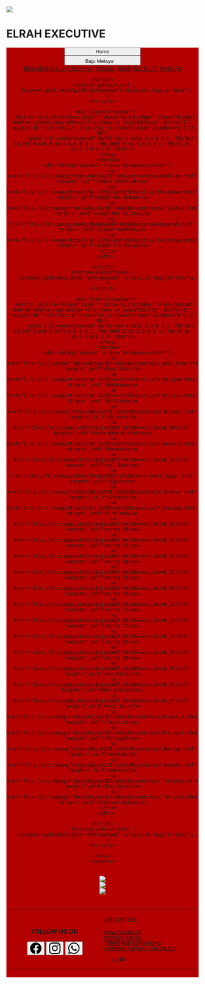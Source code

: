 <!DOCTYPE html> 
<html>
  <head>
    <meta name="viewport" content="width=device-width, initial-scale=1.0">
    <title>Elrah Exclusive</title>
    <link rel="Elrah Exclusive icon" href="https://encrypted-tbn0.gstatic.com/images?q=tbn:ANd9GcQMunhjCUGhhyFiAjmVXXswcXKrqPSDiTsaSGe3lQ1ckKKgflmf6iJNtqPkQTPz-QUo2do&usqp=CAU%22%3E">
    <link href="Stylesheets.css" rel="stylesheet">    	
  </style>
	<div class="container">
      <div class="img">
        <img src="ELRAH_LOGO.jpg">
      </div>
      <div class="text">
	  <link rel="stylesheet" href="https://fonts.googleapis.com/css?family=Audiowide|Sofia|Trirong">
        <h1>ELRAH EXECUTIVE</h1>
      </div>
    </div>
  </head>
  <body>
    <center>
    <div style="background-color:#b30000;">
    <button style="width:200px" class="button button1"><a href="Home.html"  target="_self" style="text-decoration: none;">Home</a></button>
	  <div class="dropdown">
      <button onclick="myFunction()" style="width:200px" class="dropbtn button">Baju Melayu <svg xmlns="http://www.w3.org/2000/svg"  width="13" height="16" fill="white" class="bi bi-chevron-down" viewBox="0 0 16 16">
          <path fill-rule="evenodd" d="M1.646 4.646a.5.5 0 0 1 .708 0L8 10.293l5.646-5.647a.5.5 0 0 1 .708.708l-6 6a.5.5 0 0 1-.708 0l-6-6a.5.5 0 0 1 0-.708z"/>
        </svg>
		</button>
        <div id="myDropdown" class="dropdown-content">
          <a href="file:///C:/xampp/htdocs/Baju%20Elrah%20Executive/Baju_Melayu_Lux.html" target="_self">Baju Melayu Lux</a>
		  <a href="file:///C:/xampp/htdocs/Baju%20Elrah%20Executive/Gentleman.html" target="_self">Gentleman</a>
		  <a href="file:///C:/xampp/htdocs/Baju%20Elrah%20Executive/Imperial.html" target="_self">Imperial</a>
		  <a href="file:///C:/xampp/htdocs/Baju%20Elrah%20Executive/Noble.html" target="_self">Noble</a>
          <a href="file:///C:/xampp/htdocs/Baju%20Elrah%20Executive/Noble_2.0.html" target="_self">Noble 2.0</a>
		  <a href="file:///C:/xampp/htdocs/Baju%20Elrah%20Executive/Regal_Fit.html" target="_self">Regal Fit</a>
        </div>
	  </div>
	
	<script>
     function myFunction() {
       document.getElementById("myDropdown").classList.toggle("show");
        }
	</script>
	
	  <div class="dropdown">
      <button onclick="myFunction2()" style="width:200px" class="dropbtn button">Jubah <svg xmlns="http://www.w3.org/2000/svg"  width="13" height="16" fill="white" class="bi bi-chevron-down" viewBox="0 0 16 16">
          <path fill-rule="evenodd" d="M1.646 4.646a.5.5 0 0 1 .708 0L8 10.293l5.646-5.647a.5.5 0 0 1 .708.708l-6 6a.5.5 0 0 1-.708 0l-6-6a.5.5 0 0 1 0-.708z"/>
        </svg>
		</button>
        <div id="myDropdown2" class="dropdown-content">
          <a href="file:///C:/xampp/htdocs/Baju%20Elrah%20Executive/Abdullah.html" target="_self">Jubah Abdullah</a>
		  <a href="file:///C:/xampp/htdocs/Baju%20Elrah%20Executive/Abu_Bakar.html" target="_self">Jubah Abu Bakar</a>
		  <a href="file:///C:/xampp/htdocs/Baju%20Elrah%20Executive/Mat_Salleh.html" target="_self">Jubah Mat Salleh</a>
		  <a href="file:///C:/xampp/htdocs/Baju%20Elrah%20Executive/Raudhah.html" target="_self">Jubah Raudhah</a>
          <a href="file:///C:/xampp/htdocs/Baju%20Elrah%20Executive/Tun_Perak.html" target="_self">Jubah Tun Perak</a>
        </div>
	  </div>
	
	<script>
     function myFunction2() {
       document.getElementById("myDropdown2").classList.toggle("show");
        }
	</script>
	
      <div class="dropdown">
      <button onclick="myFunction3()" style="width:200px" class="dropbtn button">Kurta <svg xmlns="http://www.w3.org/2000/svg"  width="13" height="16" fill="white" class="bi bi-chevron-down" viewBox="0 0 16 16">
          <path fill-rule="evenodd" d="M1.646 4.646a.5.5 0 0 1 .708 0L8 10.293l5.646-5.647a.5.5 0 0 1 .708.708l-6 6a.5.5 0 0 1-.708 0l-6-6a.5.5 0 0 1 0-.708z"/>
        </svg>
		</button>
        <div id="myDropdown3" class="dropdown-content">
          	<a href="file:///C:/xampp/htdocs/Baju%20Elrah%20Executive/K_Amir_Khan.html" target="_self">Amir Khan</a>
	        <a href="file:///C:/xampp/htdocs/Baju%20Elrah%20Executive/K_Belgium.html" target="_self">Belgium</a>
	        <a href="file:///C:/xampp/htdocs/Baju%20Elrah%20Executive/K_British.html" target="_self">British</a>
	        <a href="file:///C:/xampp/htdocs/Baju%20Elrah%20Executive/K_Brunei.html" target="_self">Brunei</a>
	        <a href="file:///C:/xampp/htdocs/Baju%20Elrah%20Executive/K_DM.html" target="_self">Dato Maharajalela</a>
	        <a href="file:///C:/xampp/htdocs/Baju%20Elrah%20Executive/K_Denmark.html" target="_self">Denmark</a>
	        <a href="file:///C:/xampp/htdocs/Baju%20Elrah%20Executive/K_DS.html" target="_self">Dol Said</a>
            <a href="file:///C:/xampp/htdocs/Baju%20Elrah%20Executive/K_Egypt.html" target="_self">Egypt</a>
	        <a href="file:///C:/xampp/htdocs/Baju%20Elrah%20Executive/K_Greece.html" target="_self">Greece</a>
	        <a href="file:///C:/xampp/htdocs/Baju%20Elrah%20Executive/K_Ireland.html" target="_self">Ireland</a>
	        <a href="file:///C:/xampp/htdocs/Baju%20Elrah%20Executive/K_20.html" target="_self">Kurta 20</a>
	        <a href="file:///C:/xampp/htdocs/Baju%20Elrah%20Executive/K_42.html" target="_self">Kurta 42</a>
	        <a href="file:///C:/xampp/htdocs/Baju%20Elrah%20Executive/K_46.html" target="_self">Kurta 46</a>
	        <a href="file:///C:/xampp/htdocs/Baju%20Elrah%20Executive/K_55.html" target="_self">Kurta 55</a>
	        <a href="file:///C:/xampp/htdocs/Baju%20Elrah%20Executive/K_69.html" target="_self">Kurta 69</a>
	        <a href="file:///C:/xampp/htdocs/Baju%20Elrah%20Executive/K_73.html" target="_self">Kurta 73</a>
	        <a href="file:///C:/xampp/htdocs/Baju%20Elrah%20Executive/K_77.html" target="_self">Kurta 77</a>
	        <a href="file:///C:/xampp/htdocs/Baju%20Elrah%20Executive/K_93.html" target="_self">Kurta 93</a>
	        <a href="file:///C:/xampp/htdocs/Baju%20Elrah%20Executive/K_99.html" target="_self">Kurta 99</a>
	        <a href="file:///C:/xampp/htdocs/Baju%20Elrah%20Executive/K_MK.html" target="_self">Mat Kilau</a>
	        <a href="file:///C:/xampp/htdocs/Baju%20Elrah%20Executive/K_NZ.html" target="_self">New Zealand</a>
	        <a href="file:///C:/xampp/htdocs/Baju%20Elrah%20Executive/K_NT.html" target="_self">Nong Taib</a>
	        <a href="file:///C:/xampp/htdocs/Baju%20Elrah%20Executive/K_Perancis.html" target="_self">Perancis</a>
	        <a href="file:///C:/xampp/htdocs/Baju%20Elrah%20Executive/K_Portugal.html" target="_self">Portugal</a>
	        <a href="file:///C:/xampp/htdocs/Baju%20Elrah%20Executive/K_Rentap.html" target="_self">Rentap</a>
	        <a href="file:///C:/xampp/htdocs/Baju%20Elrah%20Executive/K_Sweden.html" target="_self">Sweden</a>
	        <a href="file:///C:/xampp/htdocs/Baju%20Elrah%20Executive/K_Tok%20Gajah.html" target="_self">Tok Gajah</a>
	        <a href="file:///C:/xampp/htdocs/Baju%20Elrah%20Executive/K_Yamtuan%20Antah.html" target="_self">Yamtuan Antah</a>
        </div>
	  </div>
	
	<script>
     function myFunction3() {
       document.getElementById("myDropdown3").classList.toggle("show");
        }
	</script>
	
    </div>
	</center>
	
   <br>
   <center>
     <img src="welcome.png" style="max-width:66.7%;" height="auto"><br>
	 <img src="decor.png" style="max-width:66.7%;"  height="auto"><br>
	 <img src="cover.png" style="max-width:100%;" height="auto"><br>
   </center>
   <br>
   
  <div style="background-color:#b30000;padding:5px;">
  <table> 
    <tr>
	  <td width="1048px">
	  <center>
       <p><b>FOLLOW US ON</b></p>
       <button class="button2 button1">
         <a href="https://www.facebook.com/elrahahexclusiveofficial" target="_blank"><svg xmlns="http://www.w3.org/2000/svg" width="30" height="30" fill="black" class="bi bi-facebook" viewBox="0 0 16 16">
           <path d="M16 8.049c0-4.446-3.582-8.05-8-8.05C3.58 0-.002 3.603-.002 8.05c0 4.017 2.926 7.347 6.75 7.951v-5.625h-2.03V8.05H6.75V6.275c0-2.017 1.195-3.131 3.022-3.131.876 0 1.791.157 1.791.157v1.98h-1.009c-.993 0-1.303.621-1.303 1.258v1.51h2.218l-.354 2.326H9.25V16c3.824-.604 6.75-3.934 6.75-7.951z"/>
         </svg></a>
       </button>
       <button class="button2 button1">
         <a href="https://www.instagram.com/elrah.exclusive.my/" target="_blank"><svg xmlns="http://www.w3.org/2000/svg" width="30" height="30" fill="black" class="bi bi-instagram" viewBox="0 0 16 16">
           <path d="M8 0C5.829 0 5.556.01 4.703.048 3.85.088 3.269.222 2.76.42a3.917 3.917 0 0 0-1.417.923A3.927 3.927 0 0 0 .42 2.76C.222 3.268.087 3.85.048 4.7.01 5.555 0 5.827 0 8.001c0 2.172.01 2.444.048 3.297.04.852.174 1.433.372 1.942.205.526.478.972.923 1.417.444.445.89.719 1.416.923.51.198 1.09.333 1.942.372C5.555 15.99 5.827 16 8 16s2.444-.01 3.298-.048c.851-.04 1.434-.174 1.943-.372a3.916 3.916 0 0 0 1.416-.923c.445-.445.718-.891.923-1.417.197-.509.332-1.09.372-1.942C15.99 10.445 16 10.173 16 8s-.01-2.445-.048-3.299c-.04-.851-.175-1.433-.372-1.941a3.926 3.926 0 0 0-.923-1.417A3.911 3.911 0 0 0 13.24.42c-.51-.198-1.092-.333-1.943-.372C10.443.01 10.172 0 7.998 0h.003zm-.717 1.442h.718c2.136 0 2.389.007 3.232.046.78.035 1.204.166 1.486.275.373.145.64.319.92.599.28.28.453.546.598.92.11.281.24.705.275 1.485.039.843.047 1.096.047 3.231s-.008 2.389-.047 3.232c-.035.78-.166 1.203-.275 1.485a2.47 2.47 0 0 1-.599.919c-.28.28-.546.453-.92.598-.28.11-.704.24-1.485.276-.843.038-1.096.047-3.232.047s-2.39-.009-3.233-.047c-.78-.036-1.203-.166-1.485-.276a2.478 2.478 0 0 1-.92-.598 2.48 2.48 0 0 1-.6-.92c-.109-.281-.24-.705-.275-1.485-.038-.843-.046-1.096-.046-3.233 0-2.136.008-2.388.046-3.231.036-.78.166-1.204.276-1.486.145-.373.319-.64.599-.92.28-.28.546-.453.92-.598.282-.11.705-.24 1.485-.276.738-.034 1.024-.044 2.515-.045v.002zm4.988 1.328a.96.96 0 1 0 0 1.92.96.96 0 0 0 0-1.92zm-4.27 1.122a4.109 4.109 0 1 0 0 8.217 4.109 4.109 0 0 0 0-8.217zm0 1.441a2.667 2.667 0 1 1 0 5.334 2.667 2.667 0 0 1 0-5.334z"/>
         </svg></a>
       </button>
       <button class="button2 button1">
	     <a href="https://api.whatsapp.com/send?phone=601110514029/" target="_blank"><svg xmlns="http://www.w3.org/2000/svg" width="30" height="30" fill="black" class="bi bi-whatsapp" viewBox="0 0 16 16" "button1:black;">
           <path d="M13.601 2.326A7.854 7.854 0 0 0 7.994 0C3.627 0 .068 3.558.064 7.926c0 1.399.366 2.76 1.057 3.965L0 16l4.204-1.102a7.933 7.933 0 0 0 3.79.965h.004c4.368 0 7.926-3.558 7.93-7.93A7.898 7.898 0 0 0 13.6 2.326zM7.994 14.521a6.573 6.573 0 0 1-3.356-.92l-.24-.144-2.494.654.666-2.433-.156-.251a6.56 6.56 0 0 1-1.007-3.505c0-3.626 2.957-6.584 6.591-6.584a6.56 6.56 0 0 1 4.66 1.931 6.557 6.557 0 0 1 1.928 4.66c-.004 3.639-2.961 6.592-6.592 6.592zm3.615-4.934c-.197-.099-1.17-.578-1.353-.646-.182-.065-.315-.099-.445.099-.133.197-.513.646-.627.775-.114.133-.232.148-.43.05-.197-.1-.836-.308-1.592-.985-.59-.525-.985-1.175-1.103-1.372-.114-.198-.011-.304.088-.403.087-.088.197-.232.296-.346.1-.114.133-.198.198-.33.065-.134.034-.248-.015-.347-.05-.099-.445-1.076-.612-1.47-.16-.389-.323-.335-.445-.34-.114-.007-.247-.007-.38-.007a.729.729 0 0 0-.529.247c-.182.198-.691.677-.691 1.654 0 .977.71 1.916.81 2.049.098.133 1.394 2.132 3.383 2.992.47.205.84.326 1.129.418.475.152.904.129 1.246.08.38-.058 1.171-.48 1.338-.943.164-.464.164-.86.114-.943-.049-.084-.182-.133-.38-.232z"/>
         </svg></a>
       </button>
	  </center>
      </td>
      <td width="1050px">	  
       <p>ABOUT US</p>
         <div style="font-family: Audiowide, sans-serif;">
		 <a style="font-size:12px;" "font-family: Audiowide, sans-serif;" "line-height:2.0" href="default.asp" target="_self">HOW TO ORDER</a><br>
         <a style="font-size:12px;" "font-family: Audiowide, sans-serif;" "line-height:2.0" href="default.asp" target="_self">PRIVACY POLICY</a><br>
         <a style="font-size:12px;" "font-family: Audiowide, sans-serif;" "line-height:2.0" href="default.asp" target="_self">TERMS AND CONDITIONS </a><br>
         <a style="font-size:12px;" "font-family: Audiowide, sans-serif;" "line-height:2.0" href="default.asp" target="_self">SHIPPING AND RETURN POLICY</a><br>
	  
	  </td>
	  
  </table>
  </body>
</html>
